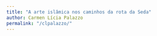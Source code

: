 ```yaml
---
title: "A arte islâmica nos caminhos da rota da Seda"
author: Carmen Lícia Palazzo
permalink: "/clpalazzo/"
---
```

